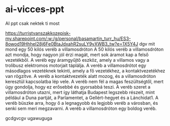 # ai-vicces-ppt
AI ppt csak nektek ti most

https://turristvanszakkozepisk-my.sharepoint.com/:w:/g/personal/basamartin_turr_hu/ES3-8owod19HhheI28j6Fe0BtaJdxahR2suLY9yXWB3_tw?e=1X5Y4J
dgv
mit mond egy 50 kilós veréb a villamosdróton
A 50 kilós veréb a villamosdróton azt mondja, hogy nagyon jól érzi magát, mert sok áramot kap a felső vezetékből. A veréb egy áramgyűjtő eszköz, amely a villamos vagy a trolibusz elektromos motorjait táplálja. A veréb a villamosdrótot egy másodlagos vezetéknek tekinti, amely a fő vezetékhez, a kontaktvezetékhez van rögzítve. A veréb a kontaktvezeték alatt mozog, és a villamosdróton keresztül kapcsolatba lép vele. A veréb nem fél a magas feszültségtől, mert úgy gondolja, hogy ez erősebbé és gyorsabbá teszi. A veréb szeret a villamosdróton utazni, mert így láthatja Budapest legszebb részeit, mint például a Duna partját, a Parlamentet, a Gellért-hegyet és a Lánchidat1. A veréb büszke arra, hogy ő a legnagyobb és legjobb veréb a városban, és senki sem meri megzavarni. A veréb a villamosdróton egy boldog veréb.

  gcdgvcgv
  ugawuguga
 
